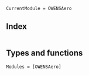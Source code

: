 ```@meta
CurrentModule = OWENSAero
```

## Index

```@index
```

## Types and functions

```@autodocs
Modules = [OWENSAero]
```